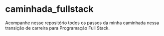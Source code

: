 # caminhada_fullstack

Acompanhe nesse repositório todos os passos da minha caminhada nessa transição de carreira para Programação Full Stack.
